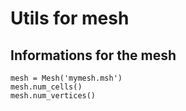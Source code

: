 # Utils for mesh
## Informations for the mesh
```
mesh = Mesh('mymesh.msh')
mesh.num_cells()
mesh.num_vertices()
```
